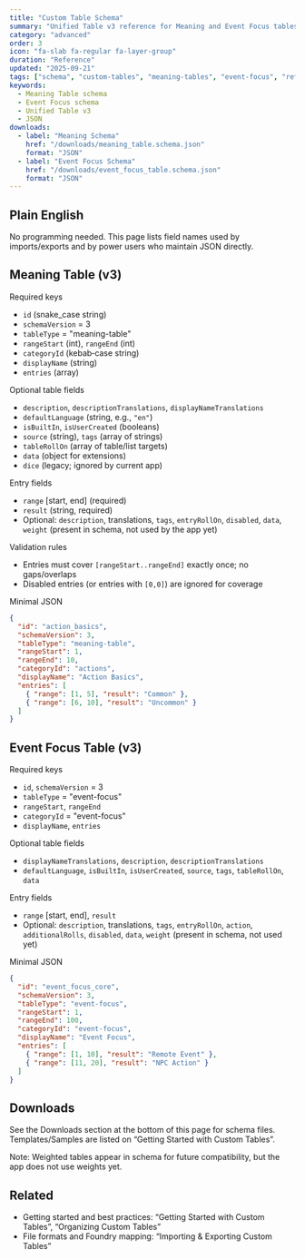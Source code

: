 ```yaml
---
title: "Custom Table Schema"
summary: "Unified Table v3 reference for Meaning and Event Focus tables, with minimal examples and downloads."
category: "advanced"
order: 3
icon: "fa-slab fa-regular fa-layer-group"
duration: "Reference"
updated: "2025-09-21"
tags: ["schema", "custom-tables", "meaning-tables", "event-focus", "reference"]
keywords:
  - Meaning Table schema
  - Event Focus schema
  - Unified Table v3
  - JSON
downloads:
  - label: "Meaning Schema"
    href: "/downloads/meaning_table.schema.json"
    format: "JSON"
  - label: "Event Focus Schema"
    href: "/downloads/event_focus_table.schema.json"
    format: "JSON"
---
```


## Plain English

No programming needed. This page lists field names used by imports/exports and by power users who maintain JSON directly.

## Meaning Table (v3)

Required keys
- `id` (snake_case string)
- `schemaVersion` = 3
- `tableType` = "meaning-table"
- `rangeStart` (int), `rangeEnd` (int)
- `categoryId` (kebab‑case string)
- `displayName` (string)
- `entries` (array)

Optional table fields
- `description`, `descriptionTranslations`, `displayNameTranslations`
- `defaultLanguage` (string, e.g., `"en"`)
- `isBuiltIn`, `isUserCreated` (booleans)
- `source` (string), `tags` (array of strings)
- `tableRollOn` (array of table/list targets)
- `data` (object for extensions)
- `dice` (legacy; ignored by current app)

Entry fields
- `range` [start, end] (required)
- `result` (string, required)
- Optional: `description`, translations, `tags`, `entryRollOn`, `disabled`, `data`, `weight` (present in schema, not used by the app yet)

Validation rules
- Entries must cover `[rangeStart..rangeEnd]` exactly once; no gaps/overlaps
- Disabled entries (or entries with `[0,0]`) are ignored for coverage

Minimal JSON
```json
{
  "id": "action_basics",
  "schemaVersion": 3,
  "tableType": "meaning-table",
  "rangeStart": 1,
  "rangeEnd": 10,
  "categoryId": "actions",
  "displayName": "Action Basics",
  "entries": [
    { "range": [1, 5], "result": "Common" },
    { "range": [6, 10], "result": "Uncommon" }
  ]
}
```

## Event Focus Table (v3)

Required keys
- `id`, `schemaVersion` = 3
- `tableType` = "event-focus"
- `rangeStart`, `rangeEnd`
- `categoryId` = "event-focus"
- `displayName`, `entries`

Optional table fields
- `displayNameTranslations`, `description`, `descriptionTranslations`
- `defaultLanguage`, `isBuiltIn`, `isUserCreated`, `source`, `tags`, `tableRollOn`, `data`

Entry fields
- `range` [start, end], `result`
- Optional: `description`, translations, `tags`, `entryRollOn`, `action`, `additionalRolls`, `disabled`, `data`, `weight` (present in schema, not used yet)

Minimal JSON
```json
{
  "id": "event_focus_core",
  "schemaVersion": 3,
  "tableType": "event-focus",
  "rangeStart": 1,
  "rangeEnd": 100,
  "categoryId": "event-focus",
  "displayName": "Event Focus",
  "entries": [
    { "range": [1, 10], "result": "Remote Event" },
    { "range": [11, 20], "result": "NPC Action" }
  ]
}
```

## Downloads

See the Downloads section at the bottom of this page for schema files. Templates/Samples are listed on “Getting Started with Custom Tables”.

Note: Weighted tables appear in schema for future compatibility, but the app does not use weights yet.

## Related

- Getting started and best practices: “Getting Started with Custom Tables”, “Organizing Custom Tables”
- File formats and Foundry mapping: “Importing & Exporting Custom Tables”
